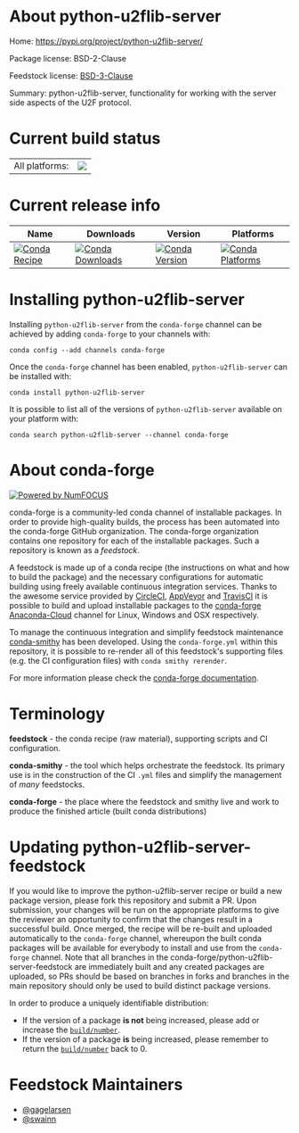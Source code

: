 About python-u2flib-server
==========================

Home: https://pypi.org/project/python-u2flib-server/

Package license: BSD-2-Clause

Feedstock license: [BSD-3-Clause](https://github.com/conda-forge/python-u2flib-server-feedstock/blob/master/LICENSE.txt)

Summary: python-u2flib-server, functionality for working with the server side aspects of the U2F protocol.

Current build status
====================


<table><tr><td>All platforms:</td>
    <td>
      <a href="https://dev.azure.com/conda-forge/feedstock-builds/_build/latest?definitionId=10547&branchName=master">
        <img src="https://dev.azure.com/conda-forge/feedstock-builds/_apis/build/status/python-u2flib-server-feedstock?branchName=master">
      </a>
    </td>
  </tr>
</table>

Current release info
====================

| Name | Downloads | Version | Platforms |
| --- | --- | --- | --- |
| [![Conda Recipe](https://img.shields.io/badge/recipe-python--u2flib--server-green.svg)](https://anaconda.org/conda-forge/python-u2flib-server) | [![Conda Downloads](https://img.shields.io/conda/dn/conda-forge/python-u2flib-server.svg)](https://anaconda.org/conda-forge/python-u2flib-server) | [![Conda Version](https://img.shields.io/conda/vn/conda-forge/python-u2flib-server.svg)](https://anaconda.org/conda-forge/python-u2flib-server) | [![Conda Platforms](https://img.shields.io/conda/pn/conda-forge/python-u2flib-server.svg)](https://anaconda.org/conda-forge/python-u2flib-server) |

Installing python-u2flib-server
===============================

Installing `python-u2flib-server` from the `conda-forge` channel can be achieved by adding `conda-forge` to your channels with:

```
conda config --add channels conda-forge
```

Once the `conda-forge` channel has been enabled, `python-u2flib-server` can be installed with:

```
conda install python-u2flib-server
```

It is possible to list all of the versions of `python-u2flib-server` available on your platform with:

```
conda search python-u2flib-server --channel conda-forge
```


About conda-forge
=================

[![Powered by NumFOCUS](https://img.shields.io/badge/powered%20by-NumFOCUS-orange.svg?style=flat&colorA=E1523D&colorB=007D8A)](http://numfocus.org)

conda-forge is a community-led conda channel of installable packages.
In order to provide high-quality builds, the process has been automated into the
conda-forge GitHub organization. The conda-forge organization contains one repository
for each of the installable packages. Such a repository is known as a *feedstock*.

A feedstock is made up of a conda recipe (the instructions on what and how to build
the package) and the necessary configurations for automatic building using freely
available continuous integration services. Thanks to the awesome service provided by
[CircleCI](https://circleci.com/), [AppVeyor](https://www.appveyor.com/)
and [TravisCI](https://travis-ci.com/) it is possible to build and upload installable
packages to the [conda-forge](https://anaconda.org/conda-forge)
[Anaconda-Cloud](https://anaconda.org/) channel for Linux, Windows and OSX respectively.

To manage the continuous integration and simplify feedstock maintenance
[conda-smithy](https://github.com/conda-forge/conda-smithy) has been developed.
Using the ``conda-forge.yml`` within this repository, it is possible to re-render all of
this feedstock's supporting files (e.g. the CI configuration files) with ``conda smithy rerender``.

For more information please check the [conda-forge documentation](https://conda-forge.org/docs/).

Terminology
===========

**feedstock** - the conda recipe (raw material), supporting scripts and CI configuration.

**conda-smithy** - the tool which helps orchestrate the feedstock.
                   Its primary use is in the construction of the CI ``.yml`` files
                   and simplify the management of *many* feedstocks.

**conda-forge** - the place where the feedstock and smithy live and work to
                  produce the finished article (built conda distributions)


Updating python-u2flib-server-feedstock
=======================================

If you would like to improve the python-u2flib-server recipe or build a new
package version, please fork this repository and submit a PR. Upon submission,
your changes will be run on the appropriate platforms to give the reviewer an
opportunity to confirm that the changes result in a successful build. Once
merged, the recipe will be re-built and uploaded automatically to the
`conda-forge` channel, whereupon the built conda packages will be available for
everybody to install and use from the `conda-forge` channel.
Note that all branches in the conda-forge/python-u2flib-server-feedstock are
immediately built and any created packages are uploaded, so PRs should be based
on branches in forks and branches in the main repository should only be used to
build distinct package versions.

In order to produce a uniquely identifiable distribution:
 * If the version of a package **is not** being increased, please add or increase
   the [``build/number``](https://conda.io/docs/user-guide/tasks/build-packages/define-metadata.html#build-number-and-string).
 * If the version of a package **is** being increased, please remember to return
   the [``build/number``](https://conda.io/docs/user-guide/tasks/build-packages/define-metadata.html#build-number-and-string)
   back to 0.

Feedstock Maintainers
=====================

* [@gagelarsen](https://github.com/gagelarsen/)
* [@swainn](https://github.com/swainn/)


